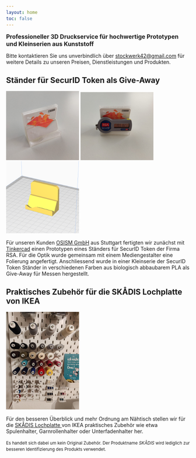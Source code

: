 ```yaml
---
layout: home
toc: false
---
```


<p><b style="font-size: 16px">Professioneller 3D Druckservice für hochwertige Prototypen und Kleinserien aus Kunststoff</b></p>

Bitte kontaktieren Sie uns unverbindlich über <a href="mailto:stockwerk42@gmail.com">stockwerk42@gmail.com</a>
für weitere Details zu unseren Preisen, Dienstleistungen und Produkten.

## Ständer für SecurID Token als Give-Away

<img src="/assets/samples/osism-rsa-stand-2.png" alt="RSA Stand" style="width:200px;"/>
<img src="/assets/samples/osism-rsa-stand-1.png" alt="RSA Stand" style="width:200px;"/>
<img src="/assets/samples/osism-rsa-stand-3.png" alt="RSA Stand" style="width:200px;"/>

Für unseren Kunden <a href="https://osism.tech">OSISM GmbH</a> aus Stuttgart fertigten wir zunächst mit
<a href="https://www.tinkercad.com">Tinkercad</a> einen Prototypen eines Ständers für SecurID Token der Firma RSA. Für die Optik
wurde gemeinsam mit einem Mediengestalter eine Folierung angefertigt. Anschliessend wurde
in einer Kleinserie der SecurID Token Ständer in verschiedenen Farben aus biologisch
abbaubarem PLA als Give-Away für Messen hergestellt.

## Praktisches Zubehör für die SKÅDIS Lochplatte von IKEA

<img src="/assets/samples/skadis-1.jpg" alt="SKÅDIS Board mit Nähzubehör" style="width:200px;"/>

Für den besseren Überblick und mehr Ordnung am Nähtisch stellen wir für die
<a href="https://www.ikea.com/de/de/p/skadis-lochplatte-weiss-00320803/">SKÅDIS Lochplatte </a>
von IKEA praktisches Zubehör wie etwa Spulenhalter, Garnrollenhalter oder Unterfadenhalter her.

<small>Es handelt sich dabei um kein Original Zubehör. Der Produktname <i>SKÅDIS</i> wird lediglich zur besseren Identifizierung
des Produkts verwendet.</small>

